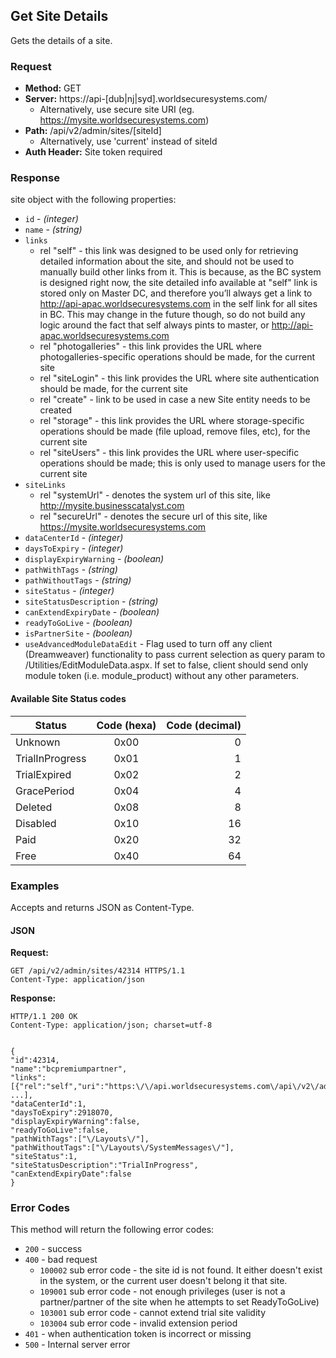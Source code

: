 ## Get Site Details

Gets the details of a site.

### Request

* **Method:** GET
* **Server:** https://api-[dub|nj|syd].worldsecuresystems.com/
  * Alternatively, use secure site URI (eg. https://mysite.worldsecuresystems.com)
* **Path:** /api/v2/admin/sites/[siteId]
	* Alternatively, use 'current' instead of siteId
* **Auth Header:** Site token required

### Response

site object with the following properties:

* `id` - *(integer)*
* `name` - *(string)*
* `links`
	* rel "self" - this link was designed to be used only for retrieving detailed information about the site, and should not be used to manually build other links from it. This is because, as the BC system is designed right now, the site detailed info available at "self" link is stored only on Master DC, and therefore you’ll always get a link to http://api-apac.worldsecuresystems.com in the self link for all sites in BC. This may change in the future though, so do not build any logic around the fact that self always pints to master, or http://api-apac.worldsecuresystems.com
	* rel "photogalleries" - this link provides the URL where photogalleries-specific operations should be made, for the current site
	* rel "siteLogin" - this link provides the URL where site authentication should be made, for the current site
	* rel "create" - link to be used in case a new Site entity needs to be created
	* rel "storage" - this link provides the URL where storage-specific operations should be made (file upload, remove files, etc), for the current site
	* rel "siteUsers" - this link provides the URL where user-specific operations should be made; this is only used to manage users for the current site
* `siteLinks`
	* rel "systemUrl" - denotes the system url of this site, like http://mysite.businesscatalyst.com
	* rel "secureUrl" - denotes the secure url of this site, like https://mysite.worldsecuresystems.com
* `dataCenterId` - *(integer)*
* `daysToExpiry` - *(integer)*
* `displayExpiryWarning` - *(boolean)*
* `pathWithTags` - *(string)*
* `pathWithoutTags` - *(string)*
* `siteStatus` - *(integer)*
* `siteStatusDescription` - *(string)*
* `canExtendExpiryDate` - *(boolean)*
* `readyToGoLive` - *(boolean)*
* `isPartnerSite` - *(boolean)*
* `useAdvancedModuleDataEdit` - Flag used to turn off any client (Dreamweaver) functionality to pass current selection as query param to /Utilities/EditModuleData.aspx. If set to false, client should send only module token (i.e. module_product) without any other parameters.

#### Available Site Status codes ####


| Status          | Code (hexa)   | Code (decimal) |
| -------------   |:-------------:| --------------:|
| Unknown         | 0x00		  | 0              |
| TrialInProgress | 0x01		  | 1              |
| TrialExpired	  | 0x02		  | 2              |
| GracePeriod     | 0x04		  | 4              |
| Deleted         | 0x08		  | 8              |
| Disabled        | 0x10		  | 16             |
| Paid			  | 0x20		  | 32             |
| Free			  | 0x40		  | 64             |

### Examples

Accepts and returns JSON as Content-Type.

#### JSON

**Request:**
~~~
GET /api/v2/admin/sites/42314 HTTPS/1.1
Content-Type: application/json
~~~

**Response:**
~~~
HTTP/1.1 200 OK
Content-Type: application/json; charset=utf-8
 
 
{
"id":42314,
"name":"bcpremiumpartner",
"links":[{"rel":"self","uri":"https:\/\/api.worldsecuresystems.com\/api\/v2\/admin\/sites\/42314"}, ...],
"dataCenterId":1,
"daysToExpiry":2918070,
"displayExpiryWarning":false,
"readyToGoLive":false,
"pathWithTags":["\/Layouts\/"],
"pathWithoutTags":["\/Layouts\/SystemMessages\/"],
"siteStatus":1,
"siteStatusDescription":"TrialInProgress",
"canExtendExpiryDate":false
}
~~~

### Error Codes

This method will return the following error codes:

* `200` - success
* `400` - bad request
	* `100002` sub error code - the site id is not found. It either doesn't exist in the system, or the current user doesn't belong it that site.
	* `109001` sub error code - not enough privileges (user is not a partner/partner of the site when he attempts to set ReadyToGoLive)
	* `103001` sub error code - cannot extend trial site validity
	* `103004` sub error code - invalid extension period
* `401` - when authentication token is incorrect or missing
* `500` - Internal server error
